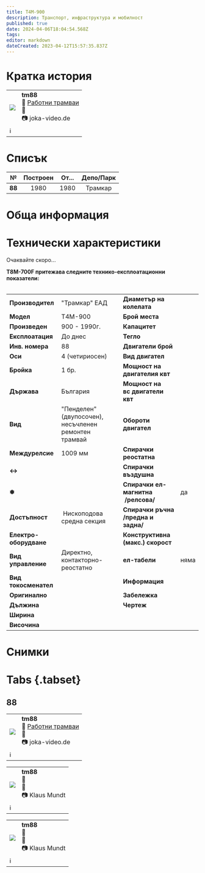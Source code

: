 ```yaml
---
title: T4M-900
description: Транспорт, инфраструктура и мобилност
published: true
date: 2024-04-06T18:04:54.568Z
tags: 
editor: markdown
dateCreated: 2023-04-12T15:57:35.837Z
---
```


# Кратка история

<!--следващ пост--> 
<div class="table-responsive"><table style="width:100%"><tr>
<td><img src="http://46.10.181.183:1518/trinmo/gallery/joka-video/1996/work/tm88%20depot.jpg"></td>
<td><b>tm88</b><br> 🚋 <a href="/bg/public-transport/work-trams">Работни трамваи</a> <br>📌 <br> 📷 joka-video.de<br></td></tr>
  <td colspan=2 >ℹ️ </td></table></div>  </div>
  
# Списък


|    №   | Построен | От... | Депо/Парк |
|:------:|:--------:|:-----:|:---------:|
| **88** |   1980   |  1980 |  Трамкар  |


# Обща информация





# Технически характеристики

Очаквайте скоро...

**T8M-700F притежава следните технико-експлоатационни показатели:**  
 

|     |     |     |     |
| --- | --- | --- | --- |
| **Производител** | "Трамкар" ЕАД | **Диаметър на колелата** |    |
| **Модел** | Т4М-900 | **Брой места** |    |
| **Произведен** | 900 - 1990г. | **Капацитет** |    |
| **Експлоатация** | До днес | **Тегло** |    |
| **Инв. номера** | 88 | **Двигатели брой** |    |
| **Оси** |  4 (четириосен)  | **Вид двигател** |    |
| **Бройка** | 1 бр. | **Мощност на**   <br>**двигателия квт** |    |
| **Държава** | България | **Мощност на**   <br>**вс двигатели квт** |     |
| **Вид** |"Пенделен"(двупосочен), несъчленен ремонтен трамвай | **Обороти двигател** |     |
| **Междурелсие** | 1009 мм | **Спирачки реостатна** |    |
| **↔** |   | **Спирачки въздушна** |    |
| **❅** |   | **Спирачки ел-магнитна**  <br> **/релсова/** |   да  |
| **Достъпност** |  Нископодова средна секция  | **Спирачки ръчна**  <br>**/предна и задна/** |  |
| **Електро-**  <br>**оборудване** |     | **Конструктивна**   <br>**(макс.) скорост** |  |
| **Вид управление** | Директно, контакторно-реостатно | **ел-табели** | няма |
| **Вид токосменател** |    <br> | **Информация** |     |
| **Оригинално**   |    | **Забележка** |    |
| **Дължина** |    | **Чертеж** |  |
| **Ширина** |    |     |     |
| **Височина** |    |     |     |


# Снимки
  
# Tabs {.tabset}

## 88
<!--следващ пост--> 
<div class="table-responsive"><table style="width:100%"><tr>
<td><img src="http://46.10.181.183:1518/trinmo/gallery/joka-video/1996/work/tm88%20depot.jpg"></td>
<td><b>tm88</b><br> 🚋 <a href="/bg/public-transport/work-trams">Работни трамваи</a> <br>📌 <br> 📷 joka-video.de<br></td></tr>
  <td colspan=2 >ℹ️ </td></table></div>  </div>
  
  <!--следващ пост--> 
<div class="table-responsive"><table style="width:100%"><tr>
<td><img src="http://46.10.181.183:1518/trinmo/gallery/klaus-mundt/1996/tm88%20depot%201996-08-19%20(2).jpg"></td>
<td><b>tm88</b><br> 🚋 <a href=""></a> <br>📌<br> 📷 Klaus Mundt</td></tr>
  <td colspan=2 >ℹ️ </td></table></div>
  
  <!--следващ пост--> 
<div class="table-responsive"><table style="width:100%"><tr>
<td><img src="http://46.10.181.183:1518/trinmo/gallery/klaus-mundt/1996/tm88%20depot%201996-08-19%2088%20(1).jpg"></td>
<td><b>tm88</b><br> 🚋 <a href=""></a> <br>📌<br> 📷 Klaus Mundt</td></tr>
  <td colspan=2 >ℹ️ </td></table></div>
  